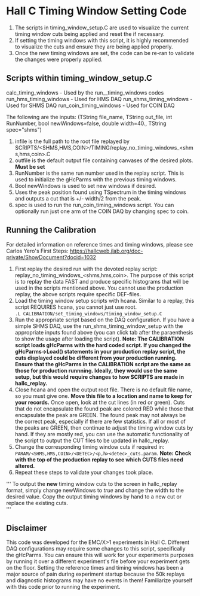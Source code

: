 # Hall C Timing Window Setting Code

1. The scripts in timing_window_setup.C are used to visualize the current timing window cuts being applied and reset the if necessary.
2. If setting the timing windows with this script, it is highly recommended to visualize the cuts and ensure they are being applied properly.
3. Once the new timing windows are set, the code can be re-ran to validate the changes were properly applied.

## Scripts within timing_window_setup.C
calc_timing_windows - Used by the run_<spec>_timing_windows codes
run_hms_timing_windows - Used for HMS DAQ
run_shms_timing_windows - Used for SHMS DAQ
run_coin_timing_windows - Used for COIN DAQ

The following are the inputs:
(TString file_name, TString out_file, int RunNumber, bool newWindows=false, double width=40., TString spec="shms")
1. infile is the full path to the root file replayed by SCRIPTS/<SHMS,HMS,COIN>/TIMING/replay_no_timing_windows_<shms,hms,coin>.C
2. outfile is the default output file containing canvases of the desired plots. **Must be set**
3. RunNumber is the same run number used in the replay script.  This is used to initialize the gHcParms with the previous timing windows.
4. Bool newWindows is used to set new windows if desired.
5. Uses the peak position found using TSpectrum in the timing windows and outputs a cut that is +/- width/2 from the peak.
6. spec is used to run the run_coin_timing_windows script.  You can optionally run just one arm of the COIN DAQ by changing spec to coin.

## Running the Calibration
For detailed information on reference times and timing windows, please see Carlos Yero's First Steps:
https://hallcweb.jlab.org/doc-private/ShowDocument?docid=1032
1. First replay the desired run with the devoted replay script: replay_no_timing_windows_<shms,hms,coin>.  The purpose of this script is to replay the data FAST and produce specific histograms that will be used in the scripts mentioned above.  You cannot use the production replay, the above scripts require specific DEF-files.  
2. Load the timing window setup scripts with hcana.  Similar to a replay, this script REQUIRES hcana, you cannot just use root.  
`.L CALIBRATION/set_timing_windows/timing_window_setup.C`
3. Run the appropriate script based on the DAQ configuration.  If you have a simple SHMS DAQ, use the run_shms_timing_window_setup with the appropriate inputs found above (you can click tab after the paraenthesis to show the usage after loading the script).  **Note: The CALIBRATION script loads gHcParms with the hard coded script.  If you changed the gHcParms->Load() statements in your production replay script, the cuts displayed could be different from your production running. Ensure that the gHcParms in the CALIBRATION script are the same as those for production runnning.  Ideally, they would use the same setup, but this would require changes to how SCRIPTS are made in hallc_replay.**
4. Close hcana and open the output root file.  There is no default file name, so you must give one. **Move this file to a location and name to keep for your records.** Once open, look at the cut lines (in red or green).  Cuts that do not encapsulate the found peak are colored RED while those that encapsulate the peak are GREEN.  The found peak may not always be the correct peak, especially if there are few statistics.  If all or most of the peaks are GREEN, then continue to adjust the timing window cuts by hand.  If they are mostly red, you can use the automatic functionality of the script to output the CUT files to be updated in hallc_replay.
5. Change the corresponding timing window cuts if required in: `PARAM/<SHMS,HMS,COIN>/<DETEC>/<p,h><detec>_cuts.param`.  **Note: Check with the top of the production replay to see which CUTS files need altered.**
6. Repeat these steps to validate your changes took place.

'''
To output the **new** timing window cuts to the screen in hallc_replay format, simply change newWindows to *true* and change the width to the desired value.  Copy the output timing windows by hand to a new cut or replace the existing cuts.  
'''

## Disclaimer
This code was developed for the EMC/X>1 experiments in Hall C.  Different DAQ configurations may require some changes to this script, specifically the gHcParms.  You can ensure this will work for your experiments purposes by running it over a different experiment's file before your experiment gets on the floor.  Setting the reference times and timing windows has been a major source of pain during experiment startup because the 50k replays and diagnostic histograms may have no events in them!  Familiarize yourself with this code prior to running the experiment.  
